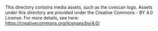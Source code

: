 This directory contains media assets, such as the cvescan logo.
Assets under this directory are provided under the Creative Commons - BY 4.0 License. For more details, see here: <https://creativecommons.org/licenses/by/4.0/>